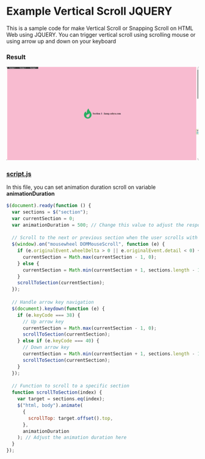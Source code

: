 # Example Vertical Scroll JQUERY
This is a sample code for make Vertical Scroll or Snapping Scroll on HTML Web using JQUERY. You can trigger vertical scroll using scrolling mouse or using arrow up and down on your keyboard

### Result
![Result](https://raw.githubusercontent.com/k4ng/example-vertical-scroll-jquery/main/ScreenShotResult.png)


### [script.js](https://github.com/k4ng/example-vertical-scroll-jquery/blob/main/script.js)
In this file, you can set animation duration scroll on variable **animationDuration**

``` javascript
$(document).ready(function () {
  var sections = $("section");
  var currentSection = 0;
  var animationDuration = 500; // Change this value to adjust the response speed

  // Scroll to the next or previous section when the user scrolls with the mouse wheel
  $(window).on("mousewheel DOMMouseScroll", function (e) {
    if (e.originalEvent.wheelDelta > 0 || e.originalEvent.detail < 0) {
      currentSection = Math.max(currentSection - 1, 0);
    } else {
      currentSection = Math.min(currentSection + 1, sections.length - 1);
    }
    scrollToSection(currentSection);
  });

  // Handle arrow key navigation
  $(document).keydown(function (e) {
    if (e.keyCode === 38) {
      // Up arrow key
      currentSection = Math.max(currentSection - 1, 0);
      scrollToSection(currentSection);
    } else if (e.keyCode === 40) {
      // Down arrow key
      currentSection = Math.min(currentSection + 1, sections.length - 1);
      scrollToSection(currentSection);
    }
  });

  // Function to scroll to a specific section
  function scrollToSection(index) {
    var target = sections.eq(index);
    $("html, body").animate(
      {
        scrollTop: target.offset().top,
      },
      animationDuration
    ); // Adjust the animation duration here
  }
});
```
